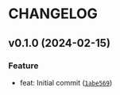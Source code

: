 # CHANGELOG



## v0.1.0 (2024-02-15)

### Feature

* feat: Initial commit ([`1abe569`](https://github.com/aatrubilin/aatrubilin-wallet-api/commit/1abe569f35b6b82264fb6f9d9901ccdf9a0d47e4))

